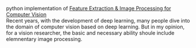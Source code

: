 python implementation of
    <a href="http://citeseerx.ist.psu.edu/viewdoc/download?doi=10.1.1.375.6848&rep=rep1&type=pdf">Feature Extraction & Image Processing for Computer Vision</a>  
    Recent years, with the development of deep learning, many people dive into the domain of computer vision based on deep learning. But in my opinion, for a vision researcher, the basic and necessary ability shoule include elemnentary image processing.
    
    
  </body>
</html>
